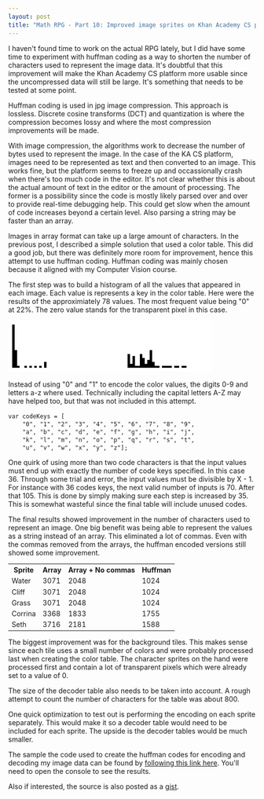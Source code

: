 ```yaml
---
layout: post
title: "Math RPG - Part 10: Improved image sprites on Khan Academy CS platform"
---
```


I haven't found time to work on the actual RPG lately, but I did have some time to experiment with huffman coding as a way to shorten the number of characters used to represent the image data. It's doubtful that this improvement will make the Khan Academy CS platform more usable since the uncompressed data will still be large. It's something that needs to be tested at some point.

Huffman coding is used in jpg image compression. This approach is lossless. Discrete cosine transforms (DCT) and quantization is where the compression becomes lossy and where the most compression improvements will be made.

With image compression, the algorithms work to decrease the number of bytes used to represent the image. In the case of the KA CS platform, images need to be represented as text and then converted to an image. This works fine, but the platform seems to freeze up and occassionally crash when there's too much code in the editor. It's not clear whether this is about the actual amount of text in the editor or the amount of processing. The former is a possibility since the code is mostly likely parsed over and over to provide real-time debugging help. This could get slow when the amount of code increases beyond a certain level. Also parsing a string may be faster than an array.

Images in array format can take up a large amount of characters. In the previous post, I described a simple solution that used a color table. This did a good job, but there was definitely more room for improvement, hence this attempt to use huffman coding. Huffman coding was mainly chosen because it aligned with my Computer Vision course.

The first step was to build a histogram of all the values that appeared in each image. Each value is represents a key in the color table. Here were the results of the approximiately 78 values. The most frequent value being "0" at 22%. The zero value stands for the transparent pixel in this case.

![Pixel histogram count](/images/histogram.png)

Instead of using "0" and "1" to encode the color values, the digits 0-9 and letters a-z where used. Technically including the capital letters A-Z may have helped too, but that was not included in this attempt.

```
var codeKeys = [
    "0", "1", "2", "3", "4", "5", "6", "7", "8", "9",
    "a", "b", "c", "d", "e", "f", "g", "h", "i", "j",
    "k", "l", "m", "n", "o", "p", "q", "r", "s", "t",
    "u", "v", "w", "x", "y", "z"];
```

One quirk of using more than two code characters is that the input values must end up with exactly the number of code keys specified. In this case 36. Through some trial and error, the input values must be divisible by X - 1. For instance with 36 codes keys, the next valid number of inputs is 70. After that 105. This is done by simply making sure each step is increased by 35. This is somewhat wasteful since the final table will include unused codes.

The final results showed improvement in the number of characters used to represent an image. One big benefit was being able to represent the values as a string instead of an array. This eliminated a lot of commas. Even with the commas removed from the arrays, the huffman encoded versions still showed some improvement.

<table>
    <tr>
        <th>Sprite</th>
        <th>Array</th>
        <th>Array + No commas</th>
        <th>Huffman</th>
    </tr>
    <tr>
        <td>Water</td>
        <td>3071</td>
        <td>2048</td>
        <td>1024</td>
    </tr>
    <tr>
        <td>Cliff</td>
        <td>3071</td>
        <td>2048</td>
        <td>1024</td>
    </tr>
    <tr>
        <td>Grass</td>
        <td>3071</td>
        <td>2048</td>
        <td>1024</td>
    </tr>
    <tr>
        <td>Corrina</td>
        <td>3368</td>
        <td>1833</td>
        <td>1755</td>
    </tr>
    <tr>
        <td>Seth</td>
        <td>3716</td>
        <td>2181</td>
        <td>1588</td>
    </tr>
</table>

The biggest improvement was for the background tiles. This makes sense since each tile uses a small number of colors and were probably processed last when creating the color table. The character sprites on the hand were processed first and contain a lot of transparent pixels which were already set to a value of 0.

The size of the decoder table also needs to be taken into account. A rough attempt to count the number of characters for the table was about 800.

One quick optimization to test out is performing the encoding on each sprite separately. This would make it so a decoder table would need to be included for each sprite. The upside is the decoder tables would be much smaller.

The sample the code used to create the huffman codes for encoding and decoding my image data can be found by [following this link here](/projects/huffman). You'll need to open the console to see the results.

Also if interested, the source is also posted as a [gist](https://gist.github.com/richard-to/9480974).
